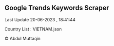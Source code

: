 

## Google Trends Keywords Scraper 
 
Last Update 20-06-2023 , 18:41:44

Country List :
VIETNAM.json



© Abdul Muttaqin 
